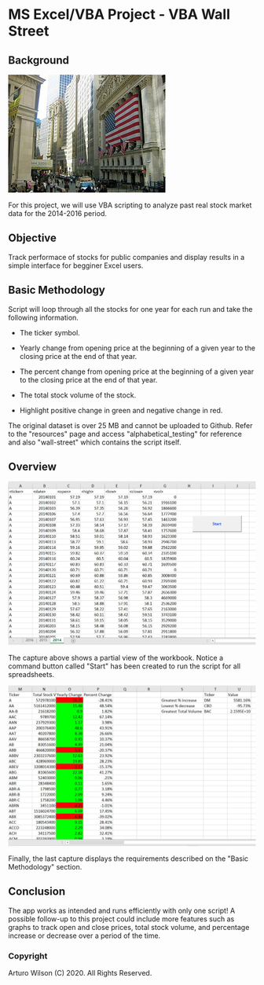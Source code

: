 # MS Excel/VBA Project - VBA Wall Street

## Background

![wall-street](images/wall-street.jpg)

For this project, we will use VBA scripting to analyze past real stock market data for the 2014-2016 period. 

## Objective

Track performace of stocks for public companies and display results in a simple interface for begginer Excel users.

## Basic Methodology

Script will loop through all the stocks for one year for each run and take the following information.

  * The ticker symbol.

  * Yearly change from opening price at the beginning of a given year to the closing price at the end of that year.

  * The percent change from opening price at the beginning of a given year to the closing price at the end of that year.

  * The total stock volume of the stock.

  * Highlight positive change in green and negative change in red.
 
 The original dataset is over 25 MB and cannot be uploaded to Github. Refer to the "resources" page and access "alphabetical_testing" for reference and also "wall-street" which contains the script itself.

## Overview

![overview](images/overview.JPG)

The capture above shows a partial view of the workbook. Notice a command button called "Start" has been created to run the script for all spreadsheets. 

![results](images/results.JPG)

Finally, the last capture displays the requirements described on the "Basic Methodology" section. 

## Conclusion 

The app works as intended and runs efficiently with only one script! A possible follow-up to this project could include more features such as graphs to track open and close prices, total stock volume, and percentage increase or decrease over a period of the time.

### Copyright

Arturo Wilson (C) 2020. All Rights Reserved.
